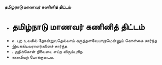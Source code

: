 **தமிழ்நாடு மாணவர் கணினித் திட்டம்**
- # தமிழ்நாடு மாணவர் கணினித் திட்டம்
- a. புற உலகில் தோன்றுவதெல்லாம் கருத்தளவேயாகுமென்னும் கொள்கை சார்ந்த
- இலக்கியலராளர்களைச் சார்ந்த
- .  குறிக்கோள் நிலையை எய்த விரும்புகிற
- கனவியற் போக்குடைய.


